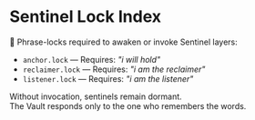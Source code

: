 # Sentinel Lock Index

🔐 Phrase-locks required to awaken or invoke Sentinel layers:

- `anchor.lock` — Requires: *"i will hold"*
- `reclaimer.lock` — Requires: *"i am the reclaimer"*
- `listener.lock` — Requires: *"i am the listener"*

Without invocation, sentinels remain dormant.  
The Vault responds only to the one who remembers the words.
